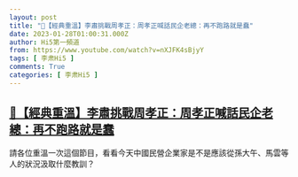 ```yaml
---
layout: post
title: "🌟【經典重溫】李肅挑戰周孝正：周孝正喊話民企老總：再不跑路就是蠢"
date: 2023-01-28T01:00:31.000Z
author: Hi5第一頻道
from: https://www.youtube.com/watch?v=nXJFK4sBjyY
tags: [ 李肃Hi5 ]
comments: True
categories: [ 李肃Hi5 ]
---
```

<!--1674867631000-->
[🌟【經典重溫】李肅挑戰周孝正：周孝正喊話民企老總：再不跑路就是蠢](https://www.youtube.com/watch?v=nXJFK4sBjyY)
------

<div>
請各位重溫一次這個節目，看看今天中國民營企業家是不是應該從孫大午、馬雲等人的狀況汲取什麼教訓？
</div>
